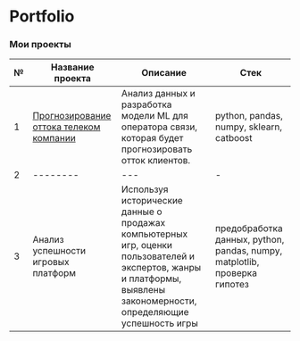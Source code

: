 # Portfolio

### Мои проекты

|№|Название проекта|Описание|Стек|
|-|--------|---|-|
|1|[Прогнозирование оттока телеком компании](https://github.com/DariaPuzikova/Portfolio/tree/main/Project1)|Анализ данных и разработка модели ML для оператора связи, которая будет прогнозировать отток клиентов.|python, pandas, numpy, sklearn, catboost|
|2|--------|---|-|
|3|Анализ успешности игровых платформ|Используя исторические данные о продажах компьютерных игр, оценки пользователей и экспертов, жанры и платформы, выявлены закономерности, определяющие успешность игры |предобработка данных, python, pandas, numpy, matplotlib, проверка гипотез|
